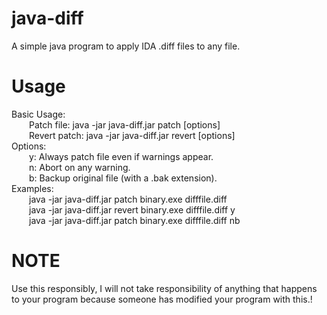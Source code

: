 # java-diff
A simple java program to apply IDA .diff files to any file.

# Usage #
Basic Usage:<br>
&emsp;&emsp;Patch file: java -jar java-diff.jar patch <binary> <diff> [options]<br>
&emsp;&emsp;Revert patch: java -jar java-diff.jar revert <binary> <diff> [options]<br>
Options:<br>
&emsp;&emsp;y: Always patch file even if warnings appear.<br>
&emsp;&emsp;n: Abort on any warning.<br>
&emsp;&emsp;b: Backup original file (with a .bak extension).<br>
Examples:<br>
&emsp;&emsp;java -jar java-diff.jar patch binary.exe difffile.diff<br>
&emsp;&emsp;java -jar java-diff.jar revert binary.exe difffile.diff y<br>
&emsp;&emsp;java -jar java-diff.jar patch binary.exe difffile.diff nb<br>

# NOTE #
Use this responsibly, I will not take responsibility of anything that happens to your program because someone has modified your program with this.!
